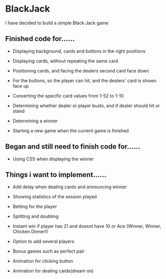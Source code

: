 # BlackJack

I have decided to build a simple Black Jack game

## Finished code for......

* Displaying background, cards and buttons in the right positions

* Displaying cards, wtihout repeating the same card

* Positioning cards, and facing the dealers second card face down

* For the buttons, so the player can hit, and the dealers' card is shown face up 

* Converting the specific card values from 1-52 to 1-10

* Determining whether dealer or player busts, and if dealer should hit or stand

* Determining a winner

* Starting a new game when the current game is finished

## Began and still need to finish code for......

* Using CSS when displaying the winner


## Things i want to implement......

* Add delay when dealing cards and announcing winner

* Showing statistics of the session played 

* Betting for the player

* Splitting and doubling

* Instant win if player has 21 and doesnt have 10 or Ace (Winner, Winner, Chicken Dinner!)

* Option to add several players

* Bonus games such as perfect pair

* Animation for clicking button

* Animation for dealing cards(dream on)
